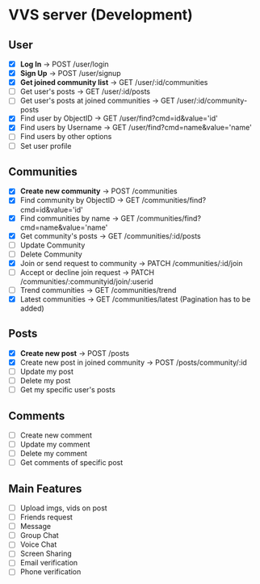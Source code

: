 # VVS server (Development)


## User
- [x] **Log In** &#8594; POST /user/login
- [x] **Sign Up** &#8594; POST /user/signup
- [x] **Get joined community list** &#8594; GET /user/:id/communities
- [ ] Get user's posts &#8594; GET /user/:id/posts
- [ ] Get user's posts at joined communities &#8594; GET /user/:id/community-posts
- [x] Find user by ObjectID &#8594; GET /user/find?cmd=id&value='id'
- [x] Find users by Username &#8594; GET /user/find?cmd=name&value='name'
- [ ] Find users by other options
- [ ] Set user profile

## Communities
- [x] **Create new community** &#8594; POST /communities
- [x] Find community by ObjectID &#8594; GET /communities/find?cmd=id&value='id'
- [x] Find communities by name &#8594; GET /communities/find?cmd=name&value='name'
- [x] Get community's posts &#8594; GET /communities/:id/posts
- [ ] Update Community
- [ ] Delete Community
- [x] Join or send request to community &#8594; PATCH /communities/:id/join
- [ ] Accept or decline join request &#8594; PATCH /communities/:communityid/join/:userid
- [ ] Trend communities &#8594; GET /communities/trend
- [x] Latest communities &#8594; GET /communities/latest (Pagination has to be added)
## Posts
- [x] **Create new post** &#8594; POST /posts
- [x] Create new post in joined community &#8594; POST /posts/community/:id
- [ ] Update my post
- [ ] Delete my post
- [ ] Get my specific user's posts

## Comments
- [ ] Create new comment 
- [ ] Update my comment
- [ ] Delete my comment
- [ ] Get comments of specific post

## Main Features
- [ ] Upload imgs, vids on post
- [ ] Friends request
- [ ] Message
- [ ] Group Chat
- [ ] Voice Chat
- [ ] Screen Sharing
- [ ] Email verification
- [ ] Phone verification